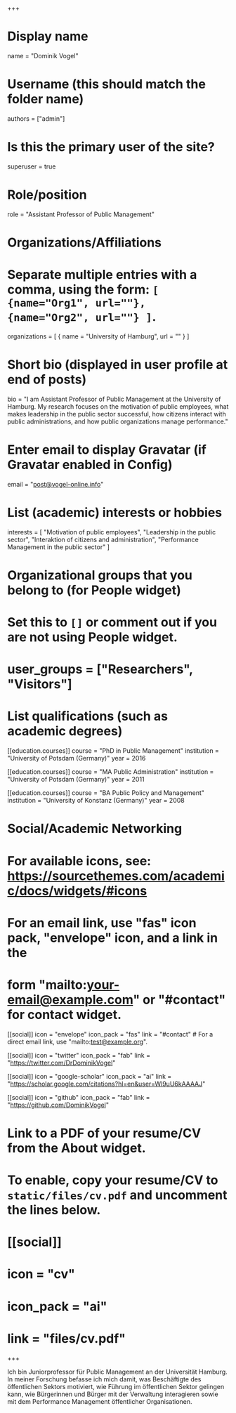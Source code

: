 +++
# Display name
name = "Dominik Vogel"

# Username (this should match the folder name)
authors = ["admin"]

# Is this the primary user of the site?
superuser = true

# Role/position
role = "Assistant Professor of Public Management"

# Organizations/Affiliations
#   Separate multiple entries with a comma, using the form: `[ {name="Org1", url=""}, {name="Org2", url=""} ]`.
organizations = [ { name = "University of Hamburg", url = "" } ]

# Short bio (displayed in user profile at end of posts)
bio = "I am Assistant Professor of Public Management at the University of Hamburg. My research focuses on the motivation of public employees, what makes leadership in the public sector successful, how citizens interact with public administrations, and how public organizations manage performance."

# Enter email to display Gravatar (if Gravatar enabled in Config)
email = "post@vogel-online.info"

# List (academic) interests or hobbies
  interests = [
    "Motivation of public employees",
    "Leadership in the public sector",
    "Interaktion of citizens and administration",
    "Performance Management in the public sector"
  ]

# Organizational groups that you belong to (for People widget)
#   Set this to `[]` or comment out if you are not using People widget.
# user_groups = ["Researchers", "Visitors"]

# List qualifications (such as academic degrees)
[[education.courses]]
  course = "PhD in Public Management"
  institution = "University of Potsdam (Germany)"
  year = 2016

[[education.courses]]
  course = "MA Public Administration"
  institution = "University of Potsdam (Germany)"
  year = 2011

[[education.courses]]
  course = "BA Public Policy and Management"
  institution = "University of Konstanz (Germany)"
  year = 2008

# Social/Academic Networking
# For available icons, see: https://sourcethemes.com/academic/docs/widgets/#icons
#   For an email link, use "fas" icon pack, "envelope" icon, and a link in the
#   form "mailto:your-email@example.com" or "#contact" for contact widget.

[[social]]
  icon = "envelope"
  icon_pack = "fas"
  link = "#contact"  # For a direct email link, use "mailto:test@example.org".

[[social]]
  icon = "twitter"
  icon_pack = "fab"
  link = "https://twitter.com/DrDominikVogel"

[[social]]
  icon = "google-scholar"
  icon_pack = "ai"
  link = "https://scholar.google.com/citations?hl=en&user=Wl9uU6kAAAAJ"

[[social]]
  icon = "github"
  icon_pack = "fab"
  link = "https://github.com/DominikVogel"

# Link to a PDF of your resume/CV from the About widget.
# To enable, copy your resume/CV to `static/files/cv.pdf` and uncomment the lines below.
# [[social]]
#   icon = "cv"
#   icon_pack = "ai"
#   link = "files/cv.pdf"

+++

Ich bin Juniorprofessor für Public Management an der Universität Hamburg. In meiner Forschung befasse ich mich damit, was Beschäftigte des öffentlichen Sektors motiviert, wie Führung im öffentlichen Sektor gelingen kann, wie Bürgerinnen und Bürger mit der Verwaltung interagieren sowie mit dem Performance Management öffentlicher Organisationen. 
